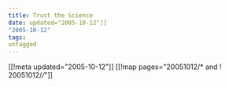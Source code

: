 ```yaml
---
title: Trust the Science
date: updated="2005-10-12"]]
"2005-10-12"
tags:
untagged
---
```

[[!meta updated="2005-10-12"]]
[[!map pages="20051012/* and ! 20051012/*/*"]]
